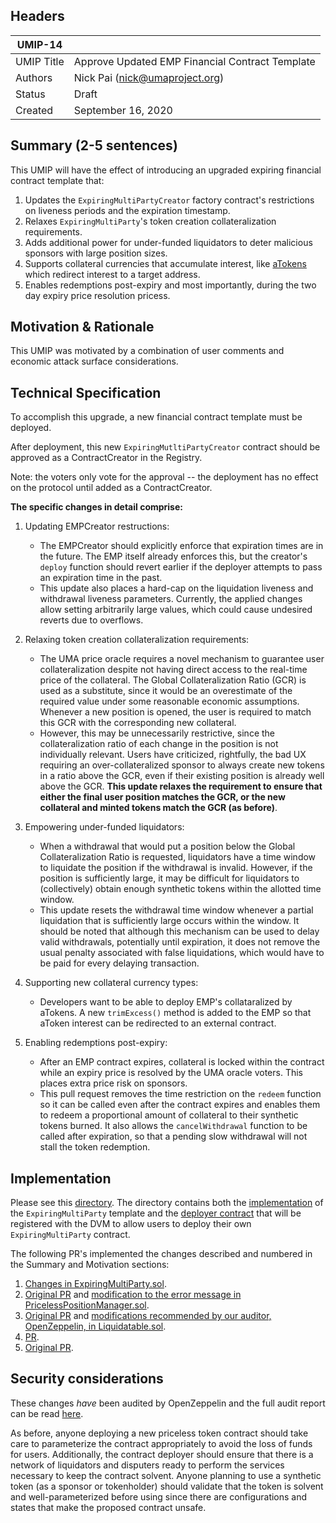 ## Headers
| UMIP-14    |                                                                                                                                          |
|------------|------------------------------------------------------------------------------------------------------------------------------------------|
| UMIP Title | Approve Updated EMP Financial Contract Template              |
| Authors    | Nick Pai (nick@umaproject.org) |
| Status     | Draft                                                                                                                                    |
| Created    | September 16, 2020                                                                                                                           |

## Summary (2-5 sentences)
This UMIP will have the effect of introducing an upgraded expiring financial contract template that:
1. Updates the `ExpiringMultiPartyCreator` factory contract's restrictions on liveness periods and the expiration timestamp.
2. Relaxes `ExpiringMultiParty`'s token creation collateralization requirements.
3. Adds additional power for under-funded liquidators to deter malicious sponsors with large position sizes.
4. Supports collateral currencies that accumulate interest, like [aTokens](https://docs.aave.com/developers/developing-on-aave/the-protocol/atokens#redirectintereststream) which redirect interest to a target address.
5. Enables redemptions post-expiry and most importantly, during the two day expiry price resolution pricess.

## Motivation & Rationale

This UMIP was motivated by a combination of user comments and economic attack surface considerations.

## Technical Specification
To accomplish this upgrade, a new financial contract template must be deployed.

After deployment, this new `ExpiringMutltiPartyCreator` contract should be approved as a ContractCreator in the Registry.

Note: the voters only vote for the approval -- the deployment has no effect on the protocol until added as a ContractCreator.

**The specific changes in detail comprise:**

1. Updating EMPCreator restructions:
    - The EMPCreator should explicitly enforce that expiration times are in the future. The EMP itself already enforces this, but the creator's `deploy` function should revert earlier if the deployer attempts to pass an expiration time in the past.
    - This update also places a hard-cap on the liquidation liveness and withdrawal liveness parameters. Currently, the applied changes allow setting arbitrarily large values, which could cause undesired reverts due to overflows.

2. Relaxing token creation collateralization requirements:
    - The UMA price oracle requires a novel mechanism to guarantee user collateralization despite not having direct access to the real-time price of the collateral. The Global Collateralization Ratio (GCR) is used as a substitute, since it would be an overestimate of the required value under some reasonable economic assumptions. Whenever a new position is opened, the user is required to match this GCR with the corresponding new collateral.
    - However, this may be unnecessarily restrictive, since the collateralization ratio of each change in the position is not individually relevant. Users have criticized, rightfully, the bad UX requiring an over-collateralized sponsor to always create new tokens in a ratio above the GCR, even if their existing position is already well above the GCR. **This update relaxes the requirement to ensure that either the final user position matches the GCR, or the new collateral and minted tokens match the GCR (as before)**.

3. Empowering under-funded liquidators:
    - When a withdrawal that would put a position below the Global Collateralization Ratio is requested, liquidators have a time window to liquidate the position if the withdrawal is invalid. However, if the position is sufficiently large, it may be difficult for liquidators to (collectively) obtain enough synthetic tokens within the allotted time window.
    - This update resets the withdrawal time window whenever a partial liquidation that is sufficiently large occurs within the window. It should be noted that although this mechanism can be used to delay valid withdrawals, potentially until expiration, it does not remove the usual penalty associated with false liquidations, which would have to be paid for every delaying transaction.

4. Supporting new collateral currency types:
    - Developers want to be able to deploy EMP's collataralized by aTokens. A new `trimExcess()` method is added to the EMP so that aToken interest can be redirected to an external contract.

5. Enabling redemptions post-expiry:
    - After an EMP contract expires, collateral is locked within the contract while an expiry price is resolved by the UMA oracle voters. This places extra price risk on sponsors.
    - This pull request removes the time restriction on the `redeem` function so it can be called even after the contract expires and enables them to redeem a proportional amount of collateral to their synthetic tokens burned. It also allows the `cancelWithdrawal` function to be called after expiration, so that a pending slow withdrawal will not stall the token redemption.

## Implementation

Please see this [directory](https://github.com/UMAprotocol/protocol/tree/master/core/contracts/financial-templates/expiring-multiparty). The directory contains both the [implementation](https://github.com/UMAprotocol/protocol/blob/master/core/contracts/financial-templates/expiring-multiparty/ExpiringMultiParty.sol) of the `ExpiringMultiParty` template and the [deployer contract](https://github.com/UMAprotocol/protocol/blob/master/core/contracts/financial-templates/expiring-multiparty/ExpiringMultiPartyCreator.sol) that will be registered with the DVM to allow users to deploy their own `ExpiringMultiParty` contract.

The following PR's implemented the changes described and numbered in the Summary and Motivation sections:
1. [Changes in ExpiringMultiParty.sol](https://github.com/UMAprotocol/protocol/pull/1971).
2. [Original PR](https://github.com/UMAprotocol/protocol/pull/1844) and [modification to the error message in PricelessPositionManager.sol](https://github.com/UMAprotocol/protocol/pull/1971).
3. [Original PR](https://github.com/UMAprotocol/protocol/pull/1859) and [modifications recommended by our auditor, OpenZeppelin, in Liquidatable.sol](https://github.com/UMAprotocol/protocol/pull/1971).
4. [PR](https://github.com/UMAprotocol/protocol/pull/1975).
5. [Original PR](https://github.com/UMAprotocol/protocol/pull/1968).

## Security considerations
These changes *have* been audited by OpenZeppelin and the full audit report can be read [here](https://blog.openzeppelin.com/uma-audit-phase-3/).

As before, anyone deploying a new priceless token contract should take care to parameterize the contract appropriately to avoid the loss of funds for users. Additionally, the contract deployer should ensure that there is a network of liquidators and disputers ready to perform the services necessary to keep the contract solvent. Anyone planning to use a synthetic token (as a sponsor or tokenholder) should validate that the token is solvent and well-parameterized before using since there are configurations and states that make the proposed contract unsafe.
